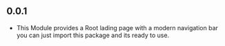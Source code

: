 ## 0.0.1

* This Module provides a Root lading page with a modern navigation bar you can just import this package and its ready to use.
